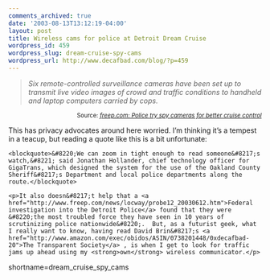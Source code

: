```yaml
---
comments_archived: true
date: '2003-08-13T13:12:19-04:00'
layout: post
title: Wireless cams for police at Detroit Dream Cruise
wordpress_id: 459
wordpress_slug: dream-cruise-spy-cams
wordpress_url: http://www.decafbad.com/blog/?p=459
---
```

<blockquote cite="http://www.freep.com/news/metro/dreamcruise/2003/mwend13_20030813.htm"><i>Six remote-controlled surveillance cameras have been set up to transmit live video images of crowd and traffic conditions to handheld and laptop computers carried by cops. </i></blockquote><div class="credit" align="right"><small>Source: <cite><a href="http://www.freep.com/news/metro/dreamcruise/2003/mwend13_20030813.htm">freep.com: Police try spy cameras for better cruise control </a></cite></small></div>	<p>This has privacy advocates around here worried.  I&#8217;m thinking it&#8217;s a tempest in a teacup, but reading a quote like this is a bit unfortunate:</p>

	<blockquote>&#8220;We can zoom in tight enough to read someone&#8217;s watch,&#8221; said Jonathan Hollander, chief technology officer for GigaTrans, which designed the system for the use of the Oakland County Sheriff&#8217;s Department and local police departments along the route.</blockquote>

	<p>It also doesn&#8217;t help that a <a href="http://www.freep.com/news/locway/probe12_20030612.htm">Federal investigation into the Detroit Police</a> found that they were &#8220;the most troubled force they have seen in 10 years of scrutinizing police nationwide&#8220;.  But, as a futurist geek, what I really want to know, having read David Brin&#8217;s <a href="http://www.amazon.com/exec/obidos/ASIN/0738201448/0xdecafbad-20">The Transparent Society</a> , is when I get to look for traffic jams up ahead using my <strong>own</strong> wireless communicator.</p>
<!--more-->
shortname=dream_cruise_spy_cams
